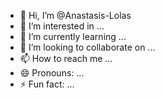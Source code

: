 - 👋 Hi, I’m @Anastasis-Lolas
- 👀 I’m interested in ...
- 🌱 I’m currently learning ...
- 💞️ I’m looking to collaborate on ...
- 📫 How to reach me ...
- 😄 Pronouns: ...
- ⚡ Fun fact: ...

<!---
Anastasis-Lolas/Anastasis-Lolas is a ✨ special ✨ repository because its `README.md` (this file) appears on your GitHub profile.
You can click the Preview link to take a look at your changes.
--->
